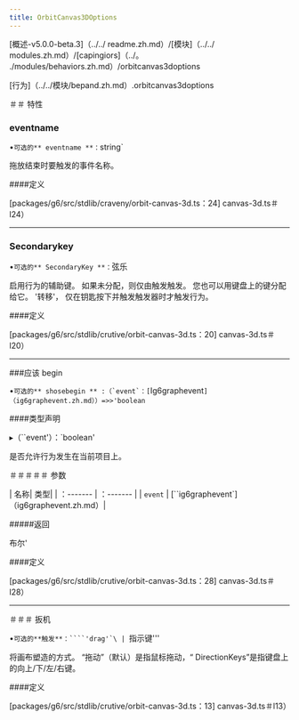 ```yaml
---
title: OrbitCanvas3DOptions
---
```


[概述-v5.0.0-beta.3]（../../ readme.zh.md）/[模块]（../../ modules.zh.md）/[capingiors]（../。 ./modules/behaviors.zh.md）/orbitcanvas3doptions

[行为]（../../模块/bepand.zh.md）.orbitcanvas3doptions

＃＃ 特性

### eventname

•`可选的** eventname **：`string`

拖放结束时要触发的事件名称。

####定义

[packages/g6/src/stdlib/craveny/orbit-canvas-3d.ts：24] canvas-3d.ts＃l24）

---

### Secondarykey

•`可选的** SecondaryKey **：`弦乐

启用行为的辅助键。
如果未分配，则仅由触发触发。
您也可以用键盘上的键分配给它。 '转移'，
仅在钥匙按下并触发触发器时才触发行为。

####定义

[packages/g6/src/stdlib/crutive/orbit-canvas-3d.ts：20] canvas-3d.ts＃l20）

---

###应该 begin

•`` 可选的** shosebegin ** :（`event`：[ ``Ig6graphevent`]（ig6graphevent.zh.md））=>>'boolean`

####类型声明

▸（``event'）：`boolean'

是否允许行为发生在当前项目上。

＃＃＃＃＃ 参数

| 名称| 类型|
| ：------- | ：------- |
| `event` | [``ig6graphevent`]（ig6graphevent.zh.md）|

#####返回

布尔'

####定义

[packages/g6/src/stdlib/crutive/orbit-canvas-3d.ts：28] canvas-3d.ts＃l28）

---

＃＃＃ 扳机

•`` 可选的**触发**：````'drag'`\ |  ``指示键'''

将画布塑造的方式。 “拖动”（默认）是指鼠标拖动，“ DirectionKeys”是指键盘上的向上/下/左/右键。

####定义

[packages/g6/src/stdlib/crutive/orbit-canvas-3d.ts：13] canvas-3d.ts＃l13）
